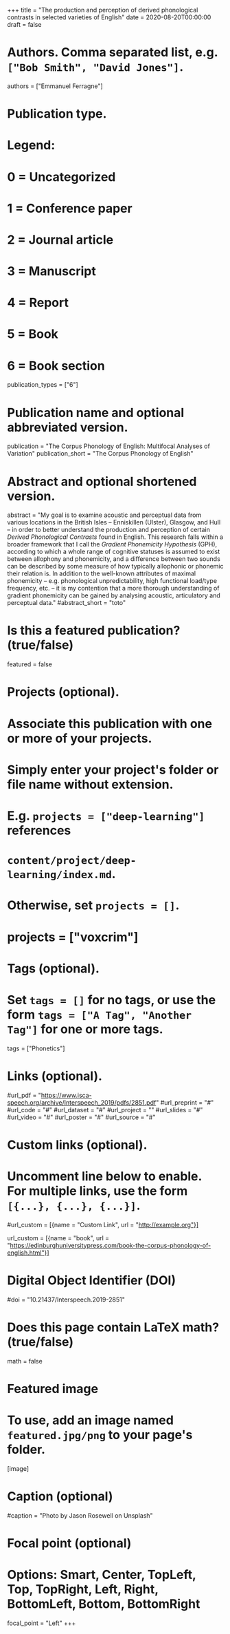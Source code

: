 +++
title = "The production and perception of derived phonological contrasts in selected varieties of English"
date = 2020-08-20T00:00:00
draft = false

# Authors. Comma separated list, e.g. `["Bob Smith", "David Jones"]`.
authors = ["Emmanuel Ferragne"]

# Publication type.
# Legend:
# 0 = Uncategorized
# 1 = Conference paper
# 2 = Journal article
# 3 = Manuscript
# 4 = Report
# 5 = Book
# 6 = Book section
publication_types = ["6"]

# Publication name and optional abbreviated version.
publication = "The Corpus Phonology of English: Multifocal Analyses of Variation"
publication_short = "The Corpus Phonology of English"

# Abstract and optional shortened version.
abstract = "My goal is to examine acoustic and perceptual data from various locations in the British Isles – Enniskillen (Ulster), Glasgow, and Hull – in order to better understand the production and perception of certain *Derived Phonological Contrasts* found in English. This research falls within a broader framework that I call the *Gradient Phonemicity Hypothesis* (GPH), according to which a whole range of cognitive statuses is assumed to exist between allophony and phonemicity, and a difference between two sounds can be described by some measure of how typically allophonic or phonemic their relation is. In addition to the well-known attributes of maximal phonemicity – e.g. phonological unpredictability, high functional load/type frequency, etc. – it is my contention that a more thorough understanding of gradient phonemicity can be gained by analysing acoustic, articulatory and perceptual data."
#abstract_short = "toto"

# Is this a featured publication? (true/false)
featured = false

# Projects (optional).
#   Associate this publication with one or more of your projects.
#   Simply enter your project's folder or file name without extension.
#   E.g. `projects = ["deep-learning"]` references 
#   `content/project/deep-learning/index.md`.
#   Otherwise, set `projects = []`.
# projects = ["voxcrim"]

# Tags (optional).
#   Set `tags = []` for no tags, or use the form `tags = ["A Tag", "Another Tag"]` for one or more tags.
tags = ["Phonetics"]

# Links (optional).
#url_pdf = "https://www.isca-speech.org/archive/Interspeech_2019/pdfs/2851.pdf"
#url_preprint = "#"
#url_code = "#"
#url_dataset = "#"
#url_project = ""
#url_slides = "#"
#url_video = "#"
#url_poster = "#"
#url_source = "#"

# Custom links (optional).
#   Uncomment line below to enable. For multiple links, use the form `[{...}, {...}, {...}]`.
#url_custom = [{name = "Custom Link", url = "http://example.org"}]

url_custom = [{name = "book", url = "https://edinburghuniversitypress.com/book-the-corpus-phonology-of-english.html"}]

# Digital Object Identifier (DOI)
#doi = "10.21437/Interspeech.2019-2851"

# Does this page contain LaTeX math? (true/false)
math = false

# Featured image
# To use, add an image named `featured.jpg/png` to your page's folder. 
[image]
  # Caption (optional)
  #caption = "Photo by Jason Rosewell on Unsplash"

  # Focal point (optional)
  # Options: Smart, Center, TopLeft, Top, TopRight, Left, Right, BottomLeft, Bottom, BottomRight
  focal_point = "Left"
+++
